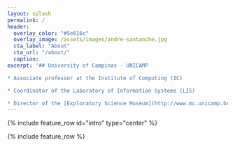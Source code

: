 ```yaml
---
layout: splash
permalink: /
header:
  overlay_color: "#5e616c"
  overlay_image: /assets/images/andre-santanche.jpg
  cta_label: "About"
  cta_url: "/about/"
  caption:
excerpt: '## University of Campinas - UNICAMP

* Associate professor at the Institute of Computing (IC)

* Coordinator of the Laboratory of Information Systems (LIS)

* Director of the [Exploratory Science Museum](http://www.mc.unicamp.br)'
---
```


{% include feature_row id="intro" type="center" %}

{% include feature_row %}
